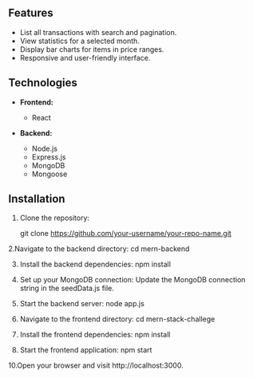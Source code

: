## Features

- List all transactions with search and pagination.
- View statistics for a selected month.
- Display bar charts for items in price ranges.
- Responsive and user-friendly interface.

## Technologies

- **Frontend:**
  - React
  

- **Backend:**
  - Node.js
  - Express.js
  - MongoDB
  - Mongoose

## Installation

1. Clone the repository:

   git clone https://github.com/your-username/your-repo-name.git

2.Navigate to the backend directory:
  cd mern-backend

3. Install the backend dependencies:
   npm install
 
5. Set up your MongoDB connection:
  Update the MongoDB connection string in the seedData.js file.

6. Start the backend server:
   node app.js

7. Navigate to the frontend directory:
   cd mern-stack-challege


8. Install the frontend dependencies:
   npm install
 
9. Start the frontend application:
    npm start


10.Open your browser and visit http://localhost:3000.
